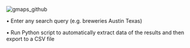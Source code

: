 ![gmaps_github](https://github.com/blakebrandon-hub/Google-Maps-Data-Extractor/assets/50201165/dfb9c5de-43d3-44c7-b2dc-0b5ae34d2b4d)


• Enter any search query (e.g. breweries Austin Texas)

• Run Python script to automatically extract data of the results and then export to a CSV file


